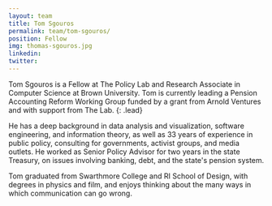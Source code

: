 ```yaml
---
layout: team
title: Tom Sgouros
permalink: team/tom-sgouros/
position: Fellow
img: thomas-sgouros.jpg
linkedin:
twitter:
---
```


Tom Sgouros is a Fellow at The Policy Lab and Research Associate in Computer Science at Brown University. Tom is currently leading a Pension Accounting Reform Working Group funded by a grant from Arnold Ventures and with support from The Lab.
{: .lead}

He has a deep background in data analysis and visualization, software engineering, and information theory, as well as 33 years of experience in public policy, consulting for governments, activist groups, and media outlets. He worked as Senior Policy Advisor for two years in the state Treasury, on issues involving banking, debt, and the state's pension system.

Tom graduated from Swarthmore College and RI School of Design, with degrees in physics and film, and enjoys thinking about the many ways in which communication can go wrong.
